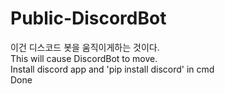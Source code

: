 # Public-DiscordBot

이건 디스코드 봇을 움직이게하는 것이다.
</br> This will cause DiscordBot to move.
</br> Install discord app and 'pip install discord' in cmd
</br> Done
